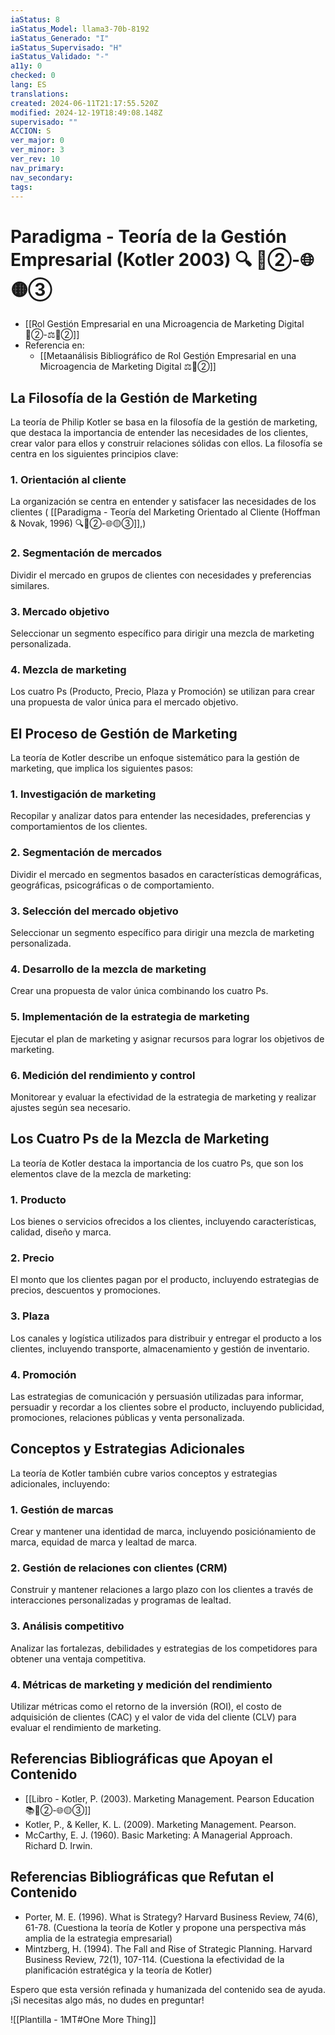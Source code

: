 ```yaml
---
iaStatus: 8
iaStatus_Model: llama3-70b-8192
iaStatus_Generado: "I"
iaStatus_Supervisado: "H"
iaStatus_Validado: "-"
a11y: 0
checked: 0
lang: ES
translations: 
created: 2024-06-11T21:17:55.520Z
modified: 2024-12-19T18:49:08.148Z
supervisado: ""
ACCION: S
ver_major: 0
ver_minor: 3
ver_rev: 10
nav_primary: 
nav_secondary: 
tags:
---
```

# Paradigma - Teoría de la Gestión Empresarial (Kotler 2003) 🔍️ 🔴②-🌐🟡③


* [[Rol Gestión Empresarial en una Microagencia de Marketing Digital 🔴②-⚖️🔴②]]
* Referencia en:
	* [[Metaanálisis Bibliográfico de Rol Gestión Empresarial en una Microagencia de Marketing Digital ⚖️🔴②]]

## La Filosofía de la Gestión de Marketing

La teoría de Philip Kotler se basa en la filosofía de la gestión de marketing, que destaca la importancia de entender las necesidades de los clientes, crear valor para ellos y construir relaciones sólidas con ellos. La filosofía se centra en los siguientes principios clave:

### 1. Orientación al cliente

La organización se centra en entender y satisfacer las necesidades de los clientes ( [[Paradigma - Teoría del Marketing Orientado al Cliente (Hoffman & Novak, 1996) 🔍️🔴②-🌐🟡③]],)

### 2. Segmentación de mercados

Dividir el mercado en grupos de clientes con necesidades y preferencias similares.

### 3. Mercado objetivo

Seleccionar un segmento específico para dirigir una mezcla de marketing personalizada.

### 4. Mezcla de marketing

Los cuatro Ps (Producto, Precio, Plaza y Promoción) se utilizan para crear una propuesta de valor única para el mercado objetivo.

## El Proceso de Gestión de Marketing

La teoría de Kotler describe un enfoque sistemático para la gestión de marketing, que implica los siguientes pasos:

### 1. Investigación de marketing

Recopilar y analizar datos para entender las necesidades, preferencias y comportamientos de los clientes.

### 2. Segmentación de mercados

Dividir el mercado en segmentos basados en características demográficas, geográficas, psicográficas o de comportamiento.

### 3. Selección del mercado objetivo

Seleccionar un segmento específico para dirigir una mezcla de marketing personalizada.

### 4. Desarrollo de la mezcla de marketing

Crear una propuesta de valor única combinando los cuatro Ps.

### 5. Implementación de la estrategia de marketing

Ejecutar el plan de marketing y asignar recursos para lograr los objetivos de marketing.

### 6. Medición del rendimiento y control

Monitorear y evaluar la efectividad de la estrategia de marketing y realizar ajustes según sea necesario.

## Los Cuatro Ps de la Mezcla de Marketing

La teoría de Kotler destaca la importancia de los cuatro Ps, que son los elementos clave de la mezcla de marketing:

### 1. Producto

Los bienes o servicios ofrecidos a los clientes, incluyendo características, calidad, diseño y marca.

### 2. Precio

El monto que los clientes pagan por el producto, incluyendo estrategias de precios, descuentos y promociones.

### 3. Plaza

Los canales y logística utilizados para distribuir y entregar el producto a los clientes, incluyendo transporte, almacenamiento y gestión de inventario.

### 4. Promoción

Las estrategias de comunicación y persuasión utilizadas para informar, persuadir y recordar a los clientes sobre el producto, incluyendo publicidad, promociones, relaciones públicas y venta personalizada.

## Conceptos y Estrategias Adicionales

La teoría de Kotler también cubre varios conceptos y estrategias adicionales, incluyendo:

### 1. Gestión de marcas
Crear y mantener una identidad de marca, incluyendo posiciónamiento de marca, equidad de marca y lealtad de marca.

### 2. Gestión de relaciones con clientes (CRM)
Construir y mantener relaciones a largo plazo con los clientes a través de interacciones personalizadas y programas de lealtad.

### 3. Análisis competitivo
Analizar las fortalezas, debilidades y estrategias de los competidores para obtener una ventaja competitiva.

### 4. Métricas de marketing y medición del rendimiento
Utilizar métricas como el retorno de la inversión (ROI), el costo de adquisición de clientes (CAC) y el valor de vida del cliente (CLV) para evaluar el rendimiento de marketing.

## Referencias Bibliográficas que Apoyan el Contenido

* [[Libro - Kotler, P. (2003). Marketing Management. Pearson Education 📚🔴②-🌐🟡③]]
* Kotler, P., & Keller, K. L. (2009). Marketing Management. Pearson.
* McCarthy, E. J. (1960). Basic Marketing: A Managerial Approach. Richard D. Irwin.

## Referencias Bibliográficas que Refutan el Contenido

* Porter, M. E. (1996). What is Strategy? Harvard Business Review, 74(6), 61-78. (Cuestiona la teoría de Kotler y propone una perspectiva más amplia de la estrategia empresarial)
* Mintzberg, H. (1994). The Fall and Rise of Strategic Planning. Harvard Business Review, 72(1), 107-114. (Cuestiona la efectividad de la planificación estratégica y la teoría de Kotler)

Espero que esta versión refinada y humanizada del contenido sea de ayuda. ¡Si necesitas algo más, no dudes en preguntar!

![[Plantilla - 1MT#One More Thing]]